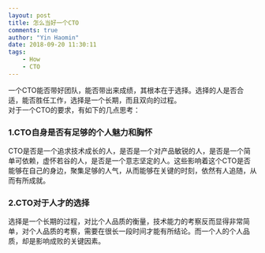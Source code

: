 ```yaml
---
layout: post
title: 怎么当好一个CTO
comments: true
author: "Yin Haomin"
date: 2018-09-20 11:30:11
tags:
    - How
    - CTO
---
```


一个CTO能否带好团队，能否带出来成绩，其根本在于选择。选择的人是否合适，能否胜任工作，选择是一个长期，而且双向的过程。<br>
对于一个CTO的要求，有如下的几点思考：
### 1.CTO自身是否有足够的个人魅力和胸怀
CTO是否是一个追求技术成长的人，是否是一个对产品敏锐的人，是否是一个简单可依赖，虚怀若谷的人，是否是一个意志坚定的人。这些影响着这个CTO是否能够在自己的身边，聚集足够的人气，从而能够在关键的时刻，依然有人追随，从而有所成就。<br>
### 2.CTO对于人才的选择
选择是一个长期的过程，对比个人品质的衡量，技术能力的考察反而显得非常简单，对个人品质的考察，需要在很长一段时间才能有所结论。而一个人的个人品质，却是影响成败的关键因素。<br>
